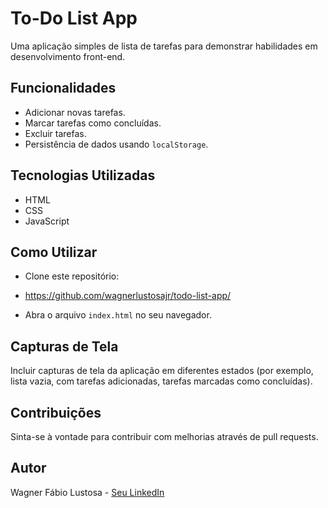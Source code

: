 # To-Do List App

Uma aplicação simples de lista de tarefas para demonstrar habilidades em desenvolvimento front-end.

## Funcionalidades

- Adicionar novas tarefas.
- Marcar tarefas como concluídas.
- Excluir tarefas.
- Persistência de dados usando `localStorage`.

## Tecnologias Utilizadas

- HTML
- CSS
- JavaScript

## Como Utilizar

- Clone este repositório:

- https://github.com/wagnerlustosajr/todo-list-app/


- Abra o arquivo `index.html` no seu navegador.

## Capturas de Tela

Incluir capturas de tela da aplicação em diferentes estados (por exemplo, lista vazia, com tarefas adicionadas, tarefas marcadas como concluídas).

## Contribuições

Sinta-se à vontade para contribuir com melhorias através de pull requests.

## Autor

Wagner Fábio Lustosa - [Seu LinkedIn](https://www.linkedin.com/in/wagner-fabio-lustosa-jr/)


